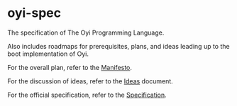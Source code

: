 # oyi-spec

The specification of The Oyi Programming Language.

Also includes roadmaps for prerequisites, plans, and ideas leading up to the boot implementation of Oyi.

For the overall plan, refer to the [Manifesto](manifesto.md).

For the discussion of ideas, refer to  the [Ideas](doc/Ideas.md) document.

For the official specification, refer to the [Specification](doc]Specification.md).



